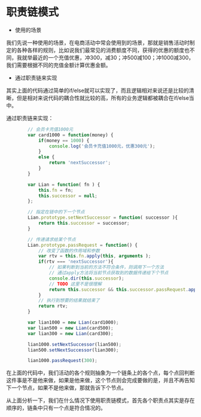 # 职责链模式

* 使用的场景

我们先说一种使用的场景，在电商活动中常会使用到的场景，那就是销售活动时制定的各种各样的规则，比如说我们最常见的消费额度不同，获得的优惠的额度也不同，我就举最近的一个充值优惠，冲300，减30；冲500减100；冲1000减300，我们需要根据不同的充值金额计算优惠金额。

* 通过职责链来实现

其实上面的代码通过简单的if/else就可以实现了，而且逻辑相对来说还是比较的清晰，但是相对来说代码的耦合性就比较的高，所有的业务逻辑都被耦合在if/else当中。

通过职责链来实现：

```javascript
        // 会员卡充值1000元
        var card1000 = function(money) {
            if(money == 1000) {
                console.log('会员卡充值1000元，优惠300元');
            }
            else {
                return 'nextSuccessor';
            }
        }

        var Lian = function( fn ) {
            this.fn = fn;
            this.successor = null;
        };

        // 指定在链中的下一个节点
        Lian.prototype.setNextSuccessor = function( successor ){
            return this.successor = successor;
        }

        // 传递请求给某个节点
        Lian.prototype.passRequest = function() {
            // 改变了函数的作用域和参数
            var rtv = this.fn.apply(this, arguments );
            if(rtv === 'nextSuccessor'){
                // 如果判断到当前的方法不符合条件，则调用下一个方法
                // 通过apply方法将当前节点获取到的数据传递给下个节点
                console.dir(this.successor);
                // TODO 这里不是很理解
                return this.successor && this.successor.passRequest.apply(this.successor, arguments);
            }
            // 执行到想要的结果就结束了
            return rtv;
        }

        var lian1000 = new Lian(card1000);
        var lian500 = new Lian(card500);
        var lian300 = new Lian(card300);

        lian1000.setNextSuccessor(lian500);
        lian500.setNextSuccessor(lian300);

        lian1000.passRequest(300);
```

在上面的代码中，我们活动的各个规则抽象为一个链条上的各个点，每个点回判断这件事是不是他来做，如果是他来做，这个节点则会完成要做的是，并且不再告知下一个节点，如果不是他来做，那就告诉下个节点。

从上面分析一下，我们在什么情况下使用职责链模式，首先各个职责点其实是存在顺序的，链条中只有一个点是符合情况的。

